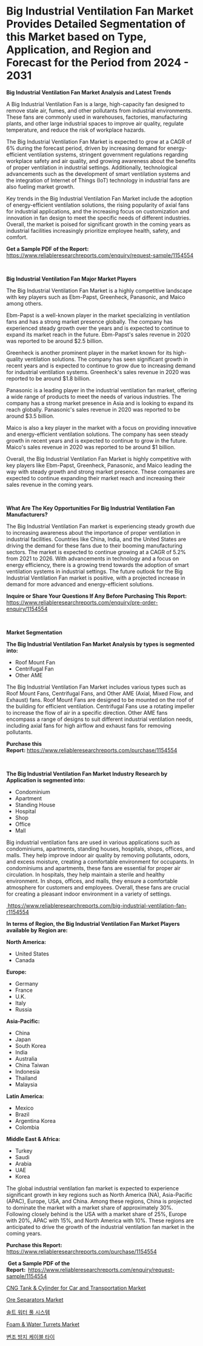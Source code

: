 <p><h1>Big Industrial Ventilation Fan Market Provides Detailed Segmentation of this Market based on Type, Application, and Region and Forecast for the Period from 2024 - 2031</h1></p><p><strong>Big Industrial Ventilation Fan Market Analysis and Latest Trends</strong></p>
<p><p>A Big Industrial Ventilation Fan is a large, high-capacity fan designed to remove stale air, fumes, and other pollutants from industrial environments. These fans are commonly used in warehouses, factories, manufacturing plants, and other large industrial spaces to improve air quality, regulate temperature, and reduce the risk of workplace hazards.</p><p>The Big Industrial Ventilation Fan Market is expected to grow at a CAGR of 6% during the forecast period, driven by increasing demand for energy-efficient ventilation systems, stringent government regulations regarding workplace safety and air quality, and growing awareness about the benefits of proper ventilation in industrial settings. Additionally, technological advancements such as the development of smart ventilation systems and the integration of Internet of Things (IoT) technology in industrial fans are also fueling market growth.</p><p>Key trends in the Big Industrial Ventilation Fan Market include the adoption of energy-efficient ventilation solutions, the rising popularity of axial fans for industrial applications, and the increasing focus on customization and innovation in fan design to meet the specific needs of different industries. Overall, the market is poised for significant growth in the coming years as industrial facilities increasingly prioritize employee health, safety, and comfort.</p></p>
<p><strong>Get a Sample PDF of the Report:&nbsp;</strong> <a href="https://www.reliableresearchreports.com/enquiry/request-sample/1154554">https://www.reliableresearchreports.com/enquiry/request-sample/1154554</a></p>
<p>&nbsp;</p>
<p><strong>Big Industrial Ventilation Fan Major Market Players</strong></p>
<p><p>The Big Industrial Ventilation Fan Market is a highly competitive landscape with key players such as Ebm-Papst, Greenheck, Panasonic, and Maico among others. </p><p>Ebm-Papst is a well-known player in the market specializing in ventilation fans and has a strong market presence globally. The company has experienced steady growth over the years and is expected to continue to expand its market reach in the future. Ebm-Papst's sales revenue in 2020 was reported to be around $2.5 billion.</p><p>Greenheck is another prominent player in the market known for its high-quality ventilation solutions. The company has seen significant growth in recent years and is expected to continue to grow due to increasing demand for industrial ventilation systems. Greenheck's sales revenue in 2020 was reported to be around $1.8 billion.</p><p>Panasonic is a leading player in the industrial ventilation fan market, offering a wide range of products to meet the needs of various industries. The company has a strong market presence in Asia and is looking to expand its reach globally. Panasonic's sales revenue in 2020 was reported to be around $3.5 billion.</p><p>Maico is also a key player in the market with a focus on providing innovative and energy-efficient ventilation solutions. The company has seen steady growth in recent years and is expected to continue to grow in the future. Maico's sales revenue in 2020 was reported to be around $1 billion.</p><p>Overall, the Big Industrial Ventilation Fan Market is highly competitive with key players like Ebm-Papst, Greenheck, Panasonic, and Maico leading the way with steady growth and strong market presence. These companies are expected to continue expanding their market reach and increasing their sales revenue in the coming years.</p></p>
<p>&nbsp;</p>
<p><strong>What Are The Key Opportunities For Big Industrial Ventilation Fan Manufacturers?</strong></p>
<p><p>The Big Industrial Ventilation Fan market is experiencing steady growth due to increasing awareness about the importance of proper ventilation in industrial facilities. Countries like China, India, and the United States are driving the demand for these fans due to their booming manufacturing sectors. The market is expected to continue growing at a CAGR of 5.2% from 2021 to 2026. With advancements in technology and a focus on energy efficiency, there is a growing trend towards the adoption of smart ventilation systems in industrial settings. The future outlook for the Big Industrial Ventilation Fan market is positive, with a projected increase in demand for more advanced and energy-efficient solutions.</p></p>
<p><strong>Inquire or Share Your Questions If Any Before Purchasing This Report:</strong> <a href="https://www.reliableresearchreports.com/enquiry/pre-order-enquiry/1154554">https://www.reliableresearchreports.com/enquiry/pre-order-enquiry/1154554</a></p>
<p>&nbsp;</p>
<p><strong>Market Segmentation</strong></p>
<p><strong>The Big Industrial Ventilation Fan Market Analysis by types is segmented into:</strong></p>
<p><ul><li>Roof Mount Fan</li><li>Centrifugal Fan</li><li>Other AME</li></ul></p>
<p><p>The Big Industrial Ventilation Fan Market includes various types such as Roof Mount Fans, Centrifugal Fans, and Other AME (Axial, Mixed Flow, and Exhaust) fans. Roof Mount Fans are designed to be mounted on the roof of the building for efficient ventilation. Centrifugal Fans use a rotating impeller to increase the flow of air in a specific direction. Other AME fans encompass a range of designs to suit different industrial ventilation needs, including axial fans for high airflow and exhaust fans for removing pollutants.</p></p>
<p><strong>Purchase this Report:&nbsp;</strong><a href="https://www.reliableresearchreports.com/purchase/1154554">https://www.reliableresearchreports.com/purchase/1154554</a></p>
<p>&nbsp;</p>
<p><strong>The Big Industrial Ventilation Fan Market Industry Research by Application is segmented into:</strong></p>
<p><ul><li>Condominium</li><li>Apartment</li><li>Standing House</li><li>Hospital</li><li>Shop</li><li>Office</li><li>Mall</li></ul></p>
<p><p>Big industrial ventilation fans are used in various applications such as condominiums, apartments, standing houses, hospitals, shops, offices, and malls. They help improve indoor air quality by removing pollutants, odors, and excess moisture, creating a comfortable environment for occupants. In condominiums and apartments, these fans are essential for proper air circulation. In hospitals, they help maintain a sterile and healthy environment. In shops, offices, and malls, they ensure a comfortable atmosphere for customers and employees. Overall, these fans are crucial for creating a pleasant indoor environment in a variety of settings.</p></p>
<p><a href="https://www.reliableresearchreports.com/big-industrial-ventilation-fan-r1154554">&nbsp;https://www.reliableresearchreports.com/big-industrial-ventilation-fan-r1154554</a></p>
<p><strong>In terms of Region, the Big Industrial Ventilation Fan Market Players available by Region are:</strong></p>
<p>
    <p> <strong> North America: </strong>
        <ul>
            <li>United States</li>
            <li>Canada</li>
        </ul>
        </p> 
    <p> <strong> Europe: </strong>
        <ul>
            <li>Germany</li>
            <li>France</li>
            <li>U.K.</li>
            <li>Italy</li>
            <li>Russia</li>
        </ul>
        </p> 
    <p> <strong> Asia-Pacific: </strong>
        <ul>
            <li>China</li>
            <li>Japan</li>
            <li>South Korea</li>
            <li>India</li>
            <li>Australia</li>
            <li>China Taiwan</li>
            <li>Indonesia</li>
            <li>Thailand</li>
            <li>Malaysia</li>
        </ul>
        </p> 
    <p> <strong> Latin America: </strong>
        <ul>
            <li>Mexico</li>
            <li>Brazil</li>
            <li>Argentina Korea</li>
            <li>Colombia</li>
        </ul>
        </p> 
    <p> <strong> Middle East & Africa: </strong>
        <ul>
            <li>Turkey</li>
            <li>Saudi</li>
            <li>Arabia</li>
            <li>UAE</li>
            <li>Korea</li>
        </ul>
    </p>
    </p>
<p><p>The global industrial ventilation fan market is expected to experience significant growth in key regions such as North America (NA), Asia-Pacific (APAC), Europe, USA, and China. Among these regions, China is projected to dominate the market with a market share of approximately 30%. Following closely behind is the USA with a market share of 25%, Europe with 20%, APAC with 15%, and North America with 10%. These regions are anticipated to drive the growth of the industrial ventilation fan market in the coming years.</p></p>
<p><strong>Purchase this Report: </strong><a href="https://www.reliableresearchreports.com/purchase/1154554">https://www.reliableresearchreports.com/purchase/1154554</a></p>
<p>&nbsp;<strong>Get a Sample PDF of the Report:&nbsp;&nbsp;</strong><a href="https://www.reliableresearchreports.com/enquiry/request-sample/1154554">https://www.reliableresearchreports.com/enquiry/request-sample/1154554</a></p>
<p><strong></strong></p>
<p><p><a href="https://github.com/Hazelklievgspy6vdcsmu106w/Market-Research-Report-List-3/blob/main/cng-tank-cylinder-for-car-and-transportation-market.md">CNG Tank & Cylinder for Car and Transportation Market</a></p><p><a href="https://github.com/joannagoyvaerts/Market-Research-Report-List-4/blob/main/ore-separators-market.md">Ore Separators Market</a></p><p><a href="https://github.com/khytkeqagplkzqvh/Market-Research-Report-List-3/blob/main/312599772856.md">솔트 워터 풀 시스템</a></p><p><a href="https://github.com/lubmix/Market-Research-Report-List-4/blob/main/foam-water-turrets-market.md">Foam & Water Turrets Market</a></p><p><a href="https://github.com/TimmyMann6767/Market-Research-Report-List-3/blob/main/114530172857.md">변조 방지 케이블 타이</a></p></p>